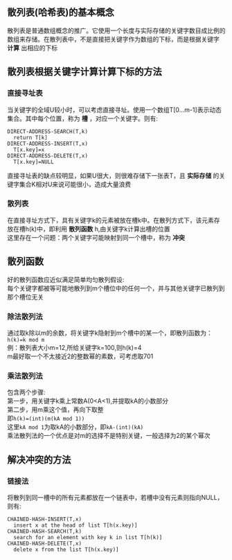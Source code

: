 ## 散列表(哈希表)的基本概念
散列表是普通数组概念的推广。它使用一个长度与实际存储的关键字数目成比例的数组来存储。在散列表中，不是直接把关键字作为数组的下标，而是根据关键字 __计算__ 出相应的下标
## 散列表根据关键字计算计算下标的方法
### 直接寻址表
当关键字的全域U较小时，可以考虑直接寻址。使用一个数组T[0...m-1]表示动态集合。其中每个位置，称为 __槽__ ，对应一个关键字。则有:  
```
DIRECT-ADDRESS-SEARCH(T,k)
  return T[k]
DIRECT-ADDRESS-INSERT(T,x)
  T[x.key]=x
DIRECT-ADDRESS-DELETE(T,x)
  T[x.key]=NULL
```
直接寻址表的缺点较明显，如果U很大，则很难存储下一张表T，且 __实际存储__ 的关键字集合K相对U来说可能很小，造成大量浪费
### 散列表
在直接寻址方式下，具有关键字k的元素被放在槽k中。在散列方式下，该元素存放在槽h(k)中，即利用 __散列函数__ h,由关键字k计算出槽的位置  
这里存在一个问题：两个关键字可能映射到同一个槽中，称为 __冲突__   
## 散列函数
好的散列函数应近似满足简单均匀散列假设:  
每个关键字都被等可能地散列到m个槽位中的任何一个，并与其他关键字已散列到那个槽位无关
### 除法散列法
通过取k除以m的余数，将关键字k隐射到m个槽中的某一个，即散列函数为：```h(k)=k mod m```     
例：散列表大小m=12,所给关键字k=100,则h(k)=4  
m最好取一个不太接近2的整数幂的素数，可考虑取701
### 乘法散列法
包含两个步骤:  
第一步，用关键字k乘上常数A(0<A<1),并提取kA的小数部分  
第二步，用m乘这个值，再向下取整  
即```h(k)=(int)(m(kA mod 1))```  
这里```kA mod 1```为取kA的小数部分，即```kA-(int)(kA)```  
乘法散列法的一个优点是对m的选择不是特别关键，一般选择为2的某个幂次  
## 解决冲突的方法
### 链接法
将散列到同一槽中的所有元素都放在一个链表中，若槽中没有元素则指向NULL，则有:
```
CHAINED-HASH-INSERT(T,x)
  insert x at the head of list T[h(x.key)]
CHAINED-HASH-SEARCH(T,k)
  search for an element with key k in list T[h(k)]
CHAINED-HASH-DELETE(T,x)
  delete x from the list T[h(x.key)]
```

